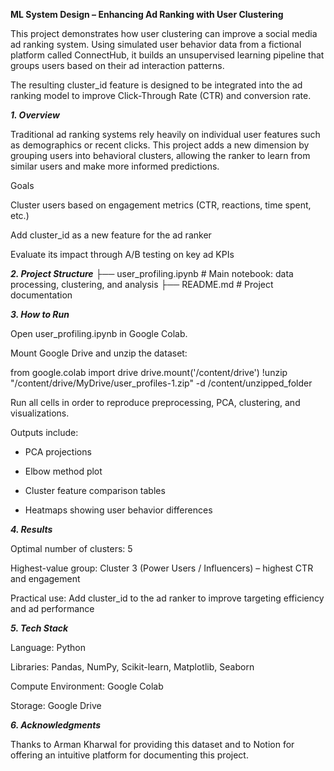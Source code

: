 **ML System Design – Enhancing Ad Ranking with User Clustering**

This project demonstrates how user clustering can improve a social media ad ranking system. Using simulated user behavior data from a fictional platform called ConnectHub, it builds an unsupervised learning pipeline that groups users based on their ad interaction patterns.

The resulting cluster_id feature is designed to be integrated into the ad ranking model to improve Click-Through Rate (CTR) and conversion rate.

***1. Overview***

Traditional ad ranking systems rely heavily on individual user features such as demographics or recent clicks.
This project adds a new dimension by grouping users into behavioral clusters, allowing the ranker to learn from similar users and make more informed predictions.

Goals

Cluster users based on engagement metrics (CTR, reactions, time spent, etc.)

Add cluster_id as a new feature for the ad ranker

Evaluate its impact through A/B testing on key ad KPIs

***2. Project Structure***
├── user_profiling.ipynb      # Main notebook: data processing, clustering, and analysis
├── README.md                 # Project documentation

***3. How to Run***

Open user_profiling.ipynb in Google Colab.

Mount Google Drive and unzip the dataset:

from google.colab import drive
drive.mount('/content/drive')
!unzip "/content/drive/MyDrive/user_profiles-1.zip" -d /content/unzipped_folder


Run all cells in order to reproduce preprocessing, PCA, clustering, and visualizations.

Outputs include:

- PCA projections

- Elbow method plot

- Cluster feature comparison tables

- Heatmaps showing user behavior differences

***4. Results***

Optimal number of clusters: 5

Highest-value group: Cluster 3 (Power Users / Influencers) – highest CTR and engagement

Practical use: Add cluster_id to the ad ranker to improve targeting efficiency and ad performance

***5. Tech Stack***

Language: Python

Libraries: Pandas, NumPy, Scikit-learn, Matplotlib, Seaborn

Compute Environment: Google Colab

Storage: Google Drive

***6. Acknowledgments***

Thanks to Arman Kharwal for providing this dataset and to Notion for offering an intuitive platform for documenting this project.

